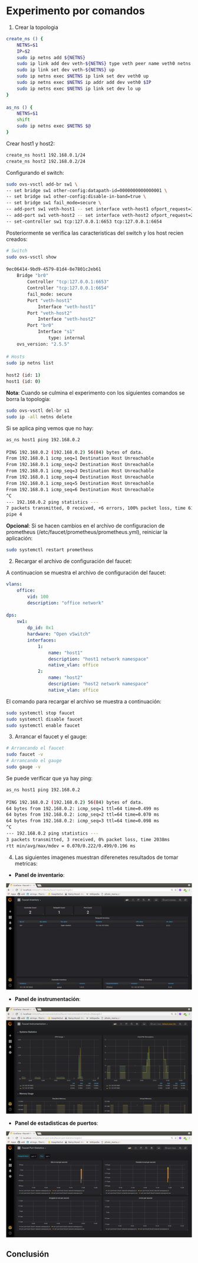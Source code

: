 # Experimento por comandos #

1. Crear la topologia


```bash
create_ns () {
    NETNS=$1
    IP=$2
    sudo ip netns add ${NETNS}
    sudo ip link add dev veth-${NETNS} type veth peer name veth0 netns $NETNS
    sudo ip link set dev veth-${NETNS} up
    sudo ip netns exec $NETNS ip link set dev veth0 up
    sudo ip netns exec $NETNS ip addr add dev veth0 $IP
    sudo ip netns exec $NETNS ip link set dev lo up
}

as_ns () {
    NETNS=$1
    shift
    sudo ip netns exec $NETNS $@
}
```

Crear host1 y host2:

```bash
create_ns host1 192.168.0.1/24
create_ns host2 192.168.0.2/24
```

Configurando el switch:

```bash
sudo ovs-vsctl add-br sw1 \
-- set bridge sw1 other-config:datapath-id=0000000000000001 \
-- set bridge sw1 other-config:disable-in-band=true \
-- set bridge sw1 fail_mode=secure \
-- add-port sw1 veth-host1 -- set interface veth-host1 ofport_request=1 \
-- add-port sw1 veth-host2 -- set interface veth-host2 ofport_request=2 \
-- set-controller sw1 tcp:127.0.0.1:6653 tcp:127.0.0.1:6654
```

Posteriormente se verifica las caracteristicas del switch y los host recien creados:

```bash
# Switch
sudo ovs-vsctl show

9ec06414-9bd9-4579-81d4-8e7801c2eb61
    Bridge "br0"
        Controller "tcp:127.0.0.1:6653"
        Controller "tcp:127.0.0.1:6654"
        fail_mode: secure
        Port "veth-host1"
            Interface "veth-host1"
        Port "veth-host2"
            Interface "veth-host2"
        Port "br0"
            Interface "s1"
                type: internal
    ovs_version: "2.5.5"

# Hosts
sudo ip netns list

host2 (id: 1)
host1 (id: 0)

```

**Nota**: Cuando se culmina el experimento con los siguientes comandos se borra la topologia:


```bash
sudo ovs-vsctl del-br s1
sudo ip -all netns delete
```

Si se aplica ping vemos que no hay:

```bash
as_ns host1 ping 192.168.0.2

PING 192.168.0.2 (192.168.0.2) 56(84) bytes of data.
From 192.168.0.1 icmp_seq=1 Destination Host Unreachable
From 192.168.0.1 icmp_seq=2 Destination Host Unreachable
From 192.168.0.1 icmp_seq=3 Destination Host Unreachable
From 192.168.0.1 icmp_seq=4 Destination Host Unreachable
From 192.168.0.1 icmp_seq=5 Destination Host Unreachable
From 192.168.0.1 icmp_seq=6 Destination Host Unreachable
^C
--- 192.168.0.2 ping statistics ---
7 packets transmitted, 0 received, +6 errors, 100% packet loss, time 6150ms
pipe 4

```

**Opcional**: Si se hacen cambios en el archivo de configuracion de prometheus (/etc/faucet/prometheus/prometheus.yml), reiniciar la aplicación:

```bash
sudo systemctl restart prometheus
```

2. Recargar el archivo de configuración del faucet:


A continuacion se muestra el archivo de configuración del faucet:

```yaml
vlans:
    office:
        vid: 100
        description: "office network"

dps:
    sw1:
        dp_id: 0x1
        hardware: "Open vSwitch"
        interfaces:
            1:
                name: "host1"
                description: "host1 network namespace"
                native_vlan: office
            2:
                name: "host2"
                description: "host2 network namespace"
                native_vlan: office
```

El comando para recargar el archivo se muestra a continuación:

```bash
sudo systemctl stop faucet
sudo systemctl disable faucet
sudo systemctl enable faucet
```

3. Arrancar el faucet y el gauge:

```bash
# Arrancando el faucet
sudo faucet -v
# Arrancando el gauge
sudo gauge -v
```

Se puede verificar que ya hay ping:

```bash
as_ns host1 ping 192.168.0.2

PING 192.168.0.2 (192.168.0.2) 56(84) bytes of data.
64 bytes from 192.168.0.2: icmp_seq=1 ttl=64 time=0.499 ms
64 bytes from 192.168.0.2: icmp_seq=2 ttl=64 time=0.070 ms
64 bytes from 192.168.0.2: icmp_seq=3 ttl=64 time=0.098 ms
^C
--- 192.168.0.2 ping statistics ---
3 packets transmitted, 3 received, 0% packet loss, time 2038ms
rtt min/avg/max/mdev = 0.070/0.222/0.499/0.196 ms

```

4. Las siguientes imagenes muestran diferenetes resultados de tomar metricas:

* **Panel de inventario**:

![inventory](inventory.png)

* **Panel de instrumentación**:

![instrumentation](instrumentation.png)

* **Panel de estadisticas de puertos**:

![port_statistics](port_statistics.png)


## Conclusión ##



